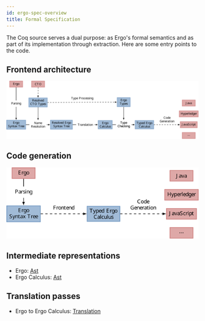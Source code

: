 ```yaml
---
id: ergo-spec-overview
title: Formal Specification
---
```


The Coq source serves a dual purpose: as Ergo's formal semantics and as part of its implementation through extraction. Here are some entry points to the code.

## Frontend architecture

![Frontend](./assets/architecture/frontend.svg)

## Code generation

![Codegen](./assets/architecture/codegen.svg)

## Intermediate representations

- Ergo: [Ast](assets/specification/ErgoSpec.Ergo.Lang.Ergo.html)
- Ergo Calculus: [Ast](assets/specification/ErgoSpec.ErgoCalculus.Lang.ErgoCalculus.html)

## Translation passes

- Ergo to Ergo Calculus: [Translation](assets/specification/ErgoSpec.Translation.ErgotoErgoCalculus.html)

